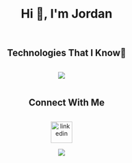 <!--h1 without bottom border-->
<div id="user-content-toc">
  <ul align="center">
    <summary><h1 style="display: inline-block">Hi 👋, I'm Jordan</h1></summary>
  </ul>
</div>

<!--h1 without bottom border-->
<div id="user-content-toc">
  <ul align="center">
    <summary><h2 style="display: inline-block">Technologies That I Know👨</h2></summary>
  </ul>
</div>


<!--tech stack icons-->
<p align="center">
  <a href="https://skillicons.dev">
    <img src="https://skillicons.dev/icons?i=git,aws,gcp,bootstrap,c,cpp,css,docker,dynamodb,express,figma,github,gitlab,git,azure,matlab,html,java,js,linux,md,mongodb,mysql,kubernetes,nextjs,nodejs,py,pytorch,prometheus,powershell,react,tailwind,vscode&perline=14" />
  </a>
</p>


<!-- Connect with me -->
<!--h2 without bottom border-->
<div id="user-content-toc">
  <ul align="center">
    <summary><h2 style="display: inline-block">Connect With Me</h2></summary>
  </ul>
</div>

<!--icons and links-->
<p align="center">
<a href="https://www.linkedin.com/in/jordandyee/" target="blank"><img align="center" src="https://user-images.githubusercontent.com/88904952/234979284-68c11d7f-1acc-4f0c-ac78-044e1037d7b0.png" alt="linkedin" height="50" width="50" /></a>
  
</p>


<!--profile visit count-->
<div align="center">
  
[![](https://visitcount.itsvg.in/api?id=jordandyee&icon=3&color=6)](https://visitcount.itsvg.in)
  
</div>
